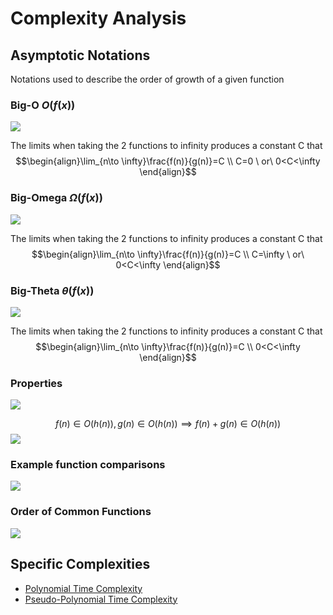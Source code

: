 # Complexity Analysis
## Asymptotic Notations
Notations used to describe the order of growth of a given function
### Big-O $O(f(x))$
![](https://i.imgur.com/KUrXTHz.png)

The limits when taking the 2 functions to infinity produces a constant C that 
$$\begin{align}\lim_{n\to \infty}\frac{f(n)}{g(n)}=C \\ C=0 \ or\ 0<C<\infty \end{align}$$
### Big-Omega $\Omega(f(x))$
![](https://i.imgur.com/SpdpFpF.png)

The limits when taking the 2 functions to infinity produces a constant C that 
$$\begin{align}\lim_{n\to \infty}\frac{f(n)}{g(n)}=C \\ C=\infty \ or\ 0<C<\infty \end{align}$$
### Big-Theta $\theta(f(x))$
![](https://i.imgur.com/c5JWUJ8.png)

The limits when taking the 2 functions to infinity produces a constant C that 
$$\begin{align}\lim_{n\to \infty}\frac{f(n)}{g(n)}=C \\ 0<C<\infty \end{align}$$

### Properties
![](https://i.imgur.com/En4IxYe.png)

$$f(n)\in O(h(n)),g(n)\in O(h(n)) \implies f(n)+g(n)\in O(h(n))$$
![](https://i.imgur.com/h7PQDHK.png)

### Example function comparisons
![](https://i.imgur.com/1Ngf1uk.png)

### Order of Common Functions
![](https://i.imgur.com/LurnRaE.png)

## Specific Complexities
- [Polynomial Time Complexity](Notes/Polynomial%20Time%20Complexity.md)
- [Pseudo-Polynomial Time Complexity](Notes/Pseudo-Polynomial%20Time%20Complexity.md)